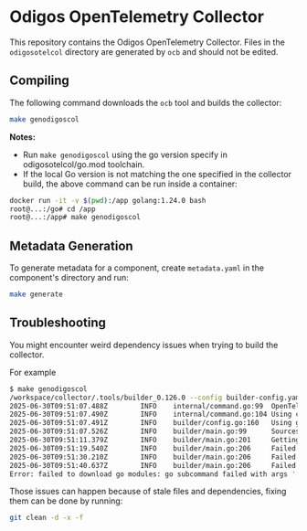 # Odigos OpenTelemetry Collector

This repository contains the Odigos OpenTelemetry Collector.
Files in the `odigosotelcol` directory are generated by `ocb` and should not be edited.

## Compiling

The following command downloads the `ocb` tool and builds the collector:

```bash
make genodigoscol
```
**Notes:**
- Run `make genodigoscol` using the go version specify in odigosotelcol/go.mod toolchain.
- If the local Go version is not matching the one specified in the collector build, the above command can be run inside a container:
```bash
docker run -it -v $(pwd):/app golang:1.24.0 bash
root@...:/go# cd /app
root@...:/app# make genodigoscol
```

## Metadata Generation

To generate metadata for a component, create `metadata.yaml` in the component's directory and run:

```bash
make generate
```


## Troubleshooting

You might encounter weird dependency issues when trying to build the collector.

For example
```bash
$ make genodigoscol
/workspace/collector/.tools/builder_0.126.0 --config builder-config.yaml
2025-06-30T09:51:07.488Z        INFO    internal/command.go:99  OpenTelemetry Collector Builder {"version": "0.126.0"}
2025-06-30T09:51:07.490Z        INFO    internal/command.go:104 Using config file       {"path": "builder-config.yaml"}
2025-06-30T09:51:07.491Z        INFO    builder/config.go:160   Using go        {"go-executable": "/usr/local/go/bin/go"}
2025-06-30T09:51:07.526Z        INFO    builder/main.go:99      Sources created {"path": "./odigosotelcol"}
2025-06-30T09:51:11.379Z        INFO    builder/main.go:201     Getting go modules
2025-06-30T09:51:19.540Z        INFO    builder/main.go:206     Failed modules download {"retry": "1/3"}
2025-06-30T09:51:30.210Z        INFO    builder/main.go:206     Failed modules download {"retry": "2/3"}
2025-06-30T09:51:40.637Z        INFO    builder/main.go:206     Failed modules download {"retry": "3/3"}
Error: failed to download go modules: go subcommand failed with args '[mod download]': exit status 1, error message: go: github.com/DataDog/datadog-agent/pkg/template@v0.0.0-00010101000000-000000000000: invalid version: unknown revision 000000000000
```

Those issues can happen because of stale files and dependencies, fixing them can be done by running:
```bash
git clean -d -x -f
```

